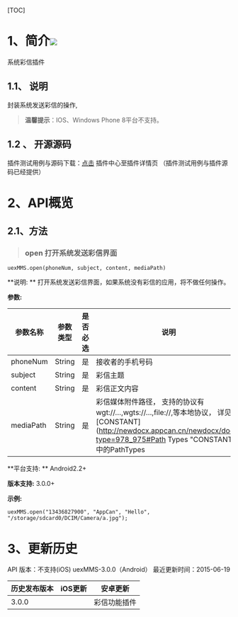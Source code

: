 ﻿[TOC]
 # 1、简介[![](http://appcan-download.oss-cn-beijing.aliyuncs.com/%E5%85%AC%E6%B5%8B%2Fgf.png)]() 
系统彩信插件
## 1.1、 说明
封装系统发送彩信的操作,
> **温馨提示**：IOS、Windows Phone 8平台不支持。

 
## 1.2 、 开源源码
插件测试用例与源码下载：[点击](http://plugin.appcan.cn/details.html?id=281_pluginlist) 插件中心至插件详情页 （插件测试用例与插件源码已经提供）

 # 2、API概览

## 2.1、方法

> ###  open 打开系统发送彩信界面

`uexMMS.open(phoneNum, subject, content, mediaPath)`

**说明:	**
打开系统发送彩信界面，如果系统没有彩信的应用，将不做任何操作。	

**参数:**

|  参数名称 | 参数类型  | 是否必选  |  说明 |
| ------------ | ------------ | ------------ | ------------ |
|  phoneNum | String | 是 | 接收者的手机号码 |
| subject | String | 是 | 彩信主题 |
| content | String | 是 | 彩信正文内容 |
| mediaPath | String | 是 | 彩信媒体附件路径， 支持的协议有wgt://…,wgts://…,file://,等本地协议， 详见[CONSTANT](http://newdocx.appcan.cn/newdocx/docx?type=978_975#Path Types "CONSTANT")中的PathTypes |

**平台支持:	**
Android2.2+

**版本支持:**
3.0.0+

**示例:**

```
uexMMS.open("13436827900", "AppCan", "Hello", "/storage/sdcard0/DCIM/Camera/a.jpg");
```
# 3、更新历史
API 版本：不支持(iOS) uexMMS-3.0.0（Android）
最近更新时间：2015-06-19

|  历史发布版本 | iOS更新  | 安卓更新  |
| ------------ | ------------ | ------------ |
| 3.0.0  |   | 彩信功能插件|
  